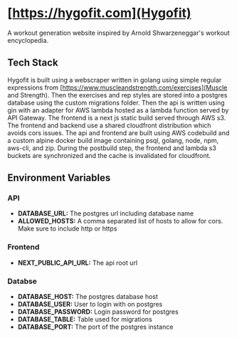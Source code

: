 # [https://hygofit.com](Hygofit)

A workout generation website inspired by Arnold Shwarzeneggar's workout encyclopedia.

## Tech Stack

Hygofit is built using a webscraper written in golang using simple regular expressions from
[https://www.muscleandstrength.com/exercises](Muscle and Strength). Then the exercises and
rep styles are stored into a postgres database using the custom migrations folder. Then the api
is written using gin with an adapter for AWS lambda hosted as a lambda function served by API Gateway.
The frontend is a next js static build served through AWS s3. The frontend and backend use a shared
cloudfront distribution which avoids cors issues. The api and frontend are built using AWS codebuild
and a custom alpine docker build image containing psql, golang, node, npm, aws-cli, and zip.
During the postbuild step, the frontend and lambda s3 buckets are synchronized and
the cache is invalidated for cloudfront.

## Environment Variables

### API

- **DATABASE_URL:** The postgres url including database name
- **ALLOWED_HOSTS:** A comma separated list of hosts to allow for cors. Make sure to include http or https

### Frontend

- **NEXT_PUBLIC_API_URL:** The api root url

### Databse

- **DATABASE_HOST:** The postgres database host
- **DATABASE_USER:** User to login with on postgres
- **DATABASE_PASSWORD:** Login password for postgres
- **DATABASE_TABLE:** Table used for migrations
- **DATABASE_PORT:** The port of the postgres instance

